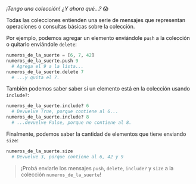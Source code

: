 _¡Tengo una colección! ¿Y ahora qué...?_ :scream:

Todas las colecciones entienden una serie de mensajes que representan operaciones o consultas básicas sobre la colección.

Por ejemplo, podemos agregar un elemento enviándole `push` a la colección o quitarlo enviándole `delete`:

```python
numeros_de_la_suerte = [6, 7, 42]
numeros_de_la_suerte.push 9
  # Agrega el 9 a la lista...
numeros_de_la_suerte.delete 7
  # ...y quita el 7.
```

También podemos saber saber si un elemento está en la colección usando `include?`:

```python
numeros_de_la_suerte.include? 6
  # Devuelve True, porque contiene al 6...
numeros_de_la_suerte.include? 8
  # ...devuelve False, porque no contiene al 8.
```

Finalmente, podemos saber la cantidad de elementos que tiene enviando `size`:

```python
numeros_de_la_suerte.size
  # Devuelve 3, porque contiene al 6, 42 y 9
```

> ¡Probá enviarle los mensajes `push`, `delete`, `include?` y `size` a la colección `numeros_de_la_suerte`!
